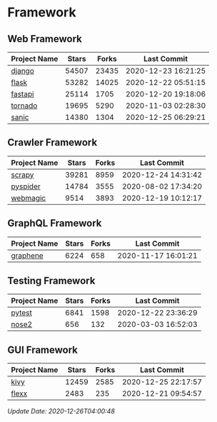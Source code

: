 # Framework

## Web Framework
| Project Name | Stars | Forks | Last Commit |
| ------------ | ----- | ----- | ----------- |
| [django](https://github.com/django/django) | 54507 | 23435 | 2020-12-23 16:21:25 |
| [flask](https://github.com/pallets/flask) | 53282 | 14025 | 2020-12-22 05:51:15 |
| [fastapi](https://github.com/tiangolo/fastapi) | 25114 | 1705 | 2020-12-20 19:18:06 |
| [tornado](https://github.com/tornadoweb/tornado) | 19695 | 5290 | 2020-11-03 02:28:30 |
| [sanic](https://github.com/huge-success/sanic) | 14380 | 1304 | 2020-12-25 06:29:21 |

## Crawler Framework
| Project Name | Stars | Forks | Last Commit |
| ------------ | ----- | ----- | ----------- |
| [scrapy](https://github.com/scrapy/scrapy) | 39281 | 8959 | 2020-12-24 14:31:42 |
| [pyspider](https://github.com/binux/pyspider) | 14784 | 3555 | 2020-08-02 17:34:20 |
| [webmagic](https://github.com/code4craft/webmagic) | 9514 | 3893 | 2020-12-19 10:12:17 |

## GraphQL Framework
| Project Name | Stars | Forks | Last Commit |
| ------------ | ----- | ----- | ----------- |
| [graphene](https://github.com/graphql-python/graphene) | 6224 | 658 | 2020-11-17 16:01:21 |

## Testing Framework
| Project Name | Stars | Forks | Last Commit |
| ------------ | ----- | ----- | ----------- |
| [pytest](https://github.com/pytest-dev/pytest) | 6841 | 1598 | 2020-12-22 23:36:29 |
| [nose2](https://github.com/nose-devs/nose2) | 656 | 132 | 2020-03-03 16:52:03 |

## GUI Framework
| Project Name | Stars | Forks | Last Commit |
| ------------ | ----- | ----- | ----------- |
| [kivy](https://github.com/kivy/kivy) | 12459 | 2585 | 2020-12-25 22:17:57 |
| [flexx](https://github.com/flexxui/flexx) | 2483 | 235 | 2020-12-21 09:54:57 |

*Update Date: 2020-12-26T04:00:48*